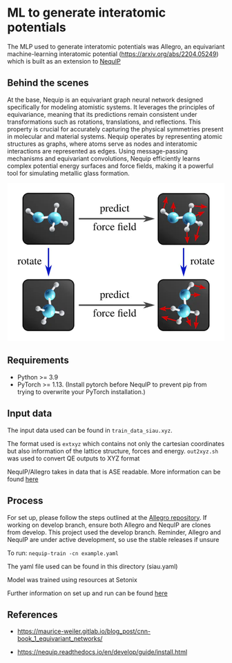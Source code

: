 # ML to generate interatomic potentials
The MLP used to generate interatomic potentials was Allegro, an equivariant machine-learning interatomic potential (https://arxiv.org/abs/2204.05249) which is built as an extension to [NequIP](https://github.com/mir-group/nequip)

## Behind the scenes
At the base, Nequip is an equivariant graph neural network designed specifically for modeling atomistic systems. It leverages the principles of equivariance, meaning that its predictions remain consistent under transformations such as rotations, translations, and reflections. This property is crucial for accurately capturing the physical symmetries present in molecular and material systems. Nequip operates by representing atomic structures as graphs, where atoms serve as nodes and interatomic interactions are represented as edges. Using message-passing mechanisms and equivariant convolutions, Nequip efficiently learns complex potential energy surfaces and force fields, making it a powerful tool for simulating metallic glass formation.

![Equivariance](/images/equivariance.webp "Equivariance features")

## Requirements
* Python >= 3.9
* PyTorch >= 1.13. (Install pytorch before NequIP to prevent pip from trying to overwrite your PyTorch installation.)

## Input data
The input data used can be found in `train_data_siau.xyz`.

The format used is `extxyz` which contains not only the cartesian coordinates but also information of the lattice structure, forces and energy. `out2xyz.sh` was used to convert QE outputs to XYZ format

NequIP/Allegro takes in data that is ASE readable. More information can be found [here](https://wiki.fysik.dtu.dk/ase/ase/io/io.html)

## Process
For set up, please follow the steps outlined at the [Allegro repository](https://github.com/mir-group/allegro). If working on develop branch, ensure both Allegro and NequIP are clones from develop. This project used the develop branch. Reminder, Allegro and NequIP are under active development, so use the stable releases if unsure

To run:
`nequip-train -cn example.yaml`

The yaml file used can be found in this directory (siau.yaml)

Model was trained using resources at Setonix

Further information on set up and run can be found [here](https://nequip.readthedocs.io/en/develop/guide/install.html)

## References
* https://maurice-weiler.gitlab.io/blog_post/cnn-book_1_equivariant_networks/

* https://nequip.readthedocs.io/en/develop/guide/install.html

